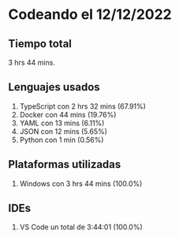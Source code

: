 # Codeando el 12/12/2022

## Tiempo total
3 hrs 44 mins.

## Lenguajes usados
1. TypeScript con 2 hrs 32 mins (67.91%)
1. Docker con 44 mins (19.76%)
1. YAML con 13 mins (6.11%)
1. JSON con 12 mins (5.65%)
1. Python con 1 min (0.56%)

## Plataformas utilizadas
1. Windows con 3 hrs 44 mins (100.0%)

## IDEs
1. VS Code un total de 3:44:01 (100.0%)
